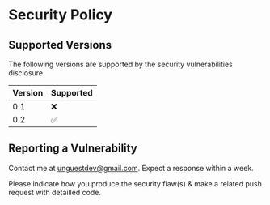 # Security Policy

## Supported Versions

The following versions are supported by the security vulnerabilities disclosure.

| Version | Supported          |
| ------- | ------------------ |
| 0.1     |        :x:         |
| 0.2     | :white_check_mark: |

## Reporting a Vulnerability

Contact me at unguestdev@gmail.com. Expect a response within a week.

Please indicate how you produce the security flaw(s) & make a related push request with detailled code.
